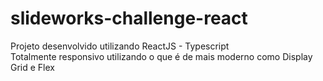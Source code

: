 # slideworks-challenge-react
Projeto desenvolvido utilizando ReactJS - Typescript
<br/>
Totalmente responsivo utilizando o que é de mais moderno como Display Grid e Flex
